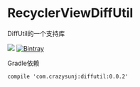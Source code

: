 # RecyclerViewDiffUtil
DiffUtil的一个支持库

[![](https://travis-ci.org/crazysunj/RecyclerViewDiffUtil.svg?branch=master)](https://travis-ci.org/crazysunj/RecyclerViewDiffUtil)
[![Bintray](https://api.bintray.com/packages/twsunj/maven/RecyclerViewDiffUtil/images/download.svg)](https://bintray.com/twsunj/maven/RecyclerViewDiffUtil)



Gradle依赖

```
compile 'com.crazysunj:diffutil:0.0.2'
```